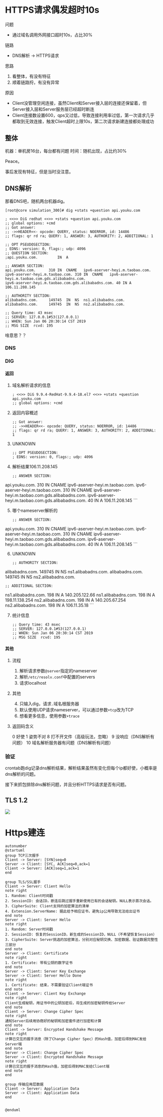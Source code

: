 # HTTPS请求偶发超时10s

问题

* 通过域名调用外网接口超时10s，占比30%

链路

* DNS解析 -> HTTPS请求

思路

1. 看整体，有没有特征
2. 顺着链路捋，有没有异常

原因

* Client没管理空闲连接，虽然Client和Server接入层的连接还保留着，但Server接入层和Server服务层已经超时断连
* Client连接数设置600，qps又过低，导致连接利用率过低，第一次请求几乎都取到无效连接，触发Client超时上限10s，第二次请求新建连接都处理成功

## 整体

机器：单机房16台，每台都有问题
时间：随机出现，占比约30%

Peace。

事后发现有特征，但是当时没注意。

## DNS解析

那看DNS吧，随机两台机器dig。

```
[root@core simulation_300]# dig +stats +question api.youku.com

; <<>> DiG redhat <<>> +stats +question api.youku.com
;; global options: +cmd
;; Got answer:
;; ->>HEADER<<- opcode: QUERY, status: NOERROR, id: 14486
;; flags: qr rd ra; QUERY: 1, ANSWER: 3, AUTHORITY: 2, ADDITIONAL: 1

;; OPT PSEUDOSECTION:
; EDNS: version: 0, flags:; udp: 4096
;; QUESTION SECTION:
;api.youku.com.			IN	A

;; ANSWER SECTION:
api.youku.com.		310	IN	CNAME	ipv6-aserver-heyi.m.taobao.com.
ipv6-aserver-heyi.m.taobao.com.	310 IN	CNAME	ipv6-aserver-heyi.m.taobao.com.gds.alibabadns.com.
ipv6-aserver-heyi.m.taobao.com.gds.alibabadns.com. 40 IN A 106.11.208.145

;; AUTHORITY SECTION:
alibabadns.com.		149745	IN	NS	ns1.alibabadns.com.
alibabadns.com.		149745	IN	NS	ns2.alibabadns.com.

;; Query time: 43 msec
;; SERVER: 127.0.0.1#53(127.0.0.1)
;; WHEN: Sun Jan 06 20:30:14 CST 2019
;; MSG SIZE  rcvd: 195
```

啥意思？？

### DNS

### DIG

#### 返回

1. 域名解析请求的信息

	```
	; <<>> DiG 9.9.4-RedHat-9.9.4-18.el7 <<>> +stats +question api.youku.com
	;; global options: +cmd	
	```

2. 返回内容概述

	```
	;; Got answer:
	;; ->>HEADER<<- opcode: QUERY, status: NOERROR, id: 14486
	;; flags: qr rd ra; QUERY: 1, ANSWER: 3, AUTHORITY: 2, ADDITIONAL: 1
	```
	
3. UNKNOWN

	```
	;; OPT PSEUDOSECTION:
	; EDNS: version: 0, flags:; udp: 4096
	```	

4. 解析结果106.11.208.145

	```
	;; ANSWER SECTION:
api.youku.com.		310	IN	CNAME	ipv6-aserver-heyi.m.taobao.com.
ipv6-aserver-heyi.m.taobao.com.	310 IN	CNAME	ipv6-aserver-heyi.m.taobao.com.gds.alibabadns.com.
ipv6-aserver-heyi.m.taobao.com.gds.alibabadns.com. 40 IN A 106.11.208.145
	```
	
5. 哪个nameserver解析的

	```
	;; ANSWER SECTION:
api.youku.com.		310	IN	CNAME	ipv6-aserver-heyi.m.taobao.com.
ipv6-aserver-heyi.m.taobao.com.	310 IN	CNAME	ipv6-aserver-heyi.m.taobao.com.gds.alibabadns.com.
ipv6-aserver-heyi.m.taobao.com.gds.alibabadns.com. 40 IN A 106.11.208.145
	```

6. UNKNOWN

	```
	;; AUTHORITY SECTION:
alibabadns.com.		149745	IN	NS	ns1.alibabadns.com.
alibabadns.com.		149745	IN	NS	ns2.alibabadns.com.

	;; ADDITIONAL SECTION:
ns1.alibabadns.com.	198	IN	A	140.205.122.66
ns1.alibabadns.com.	198	IN	A	198.11.138.254
ns2.alibabadns.com.	198	IN	A	140.205.67.254
ns2.alibabadns.com.	198	IN	A	106.11.35.18
	```
	
7. 统计信息

	```
	;; Query time: 43 msec
	;; SERVER: 127.0.0.1#53(127.0.0.1)
	;; WHEN: Sun Jan 06 20:30:14 CST 2019
	;; MSG SIZE  rcvd: 195
	```

#### 其他

1. 流程

	1. 解析请求参数`@server`指定的nameserver
	2. 解析`/etc/resolv.conf`中配置的servers
	3. 请求localhost

2. 其他

	4. 只输入dig，请求`.`域名根服务器
	5. 默认使用UDP请求nameserver，可以通过参数`+tcp`改为TCP
	6. 想看更多信息，使用参数`+trace`

3. 返回码含义

	0 好使
	1 姿势不对
	8 打不开文件（高级玩法，忽略）
	9 没响应（DNS解析有问题）
	10 域名解析服务器有问题（DNS解析有问题）

### 验证

crontab跑dig记录dns解析结果，解析结果虽然有变化但每个ip都好使，小概率是dns解析的问题。

接下来抓包排除dns解析问题，并且分析HTTPS请求是否有问题。

## TLS 1.2

![](media/15473684311926.jpg)

# Https建连

``` plantuml
autonumber
@startuml
group TCP三次握手
Client -> Server: [SYN]seq=0
Server -> Client: [SYC, ACK]seq=0,ack=1
Client -> Server: [ACK]seq=1,ack=1
end

group TLS/SSL握手
Client -> Server: Client Hello
note right
1. Random: Client时间戳
2. SessionID: 会话ID，断连后跳过握手重新使用已有的会话秘钥。NULL表示首次会话。
3. CipherSuite: Client支持的加密算法的清单
4. Extension.ServerName: 据此给予相应证书，避免ip公用导致无法给出证书
end note
Server -> Client: Server Hello
note right
1. Random: Server时间戳
2. SessionID: 恢复的SessionID，新生成的SessionID，NULL（不希望恢复Session）
3. CipherSuite: Server挑选的加密算法，分别对应秘钥交换、加密数据、验证数据完整性三部分
end note
Server -> Client: Certificate
note right
1. Certificate: 带有公钥的数字证书
end note
Server -> Client: Server Key Exchange
Server -> Client: Server Hello Done
note right
1. Certificate: 结束，不需要验证Client端证书
end note
Client -> Server: Client Key Exchange
note right
Client生成秘钥，用证书中的公钥加密后，将生成的加密秘钥传给Server
end note
Client -> Server: Change Cipher Spec
note right
通知Server后续用协商好的秘钥和加密套件进行加密和计算
end note
Client -> Server: Encrypted Handshake Message
note right
计算已交互的握手消息（除了Change Cipher Spec）的Hash值，加密后得到MAC发给Server端
end note
Server -> Client: Change Cipher Spec
Server -> Client: Encrypted Handshake Message
note right
计算已交互的握手消息的Hash值，加密后得到MAC发给Client端
end note
end

group 传输应用层数据
Client -> Server: Application Data
Server -> Client: Application Data
end


@enduml
```

